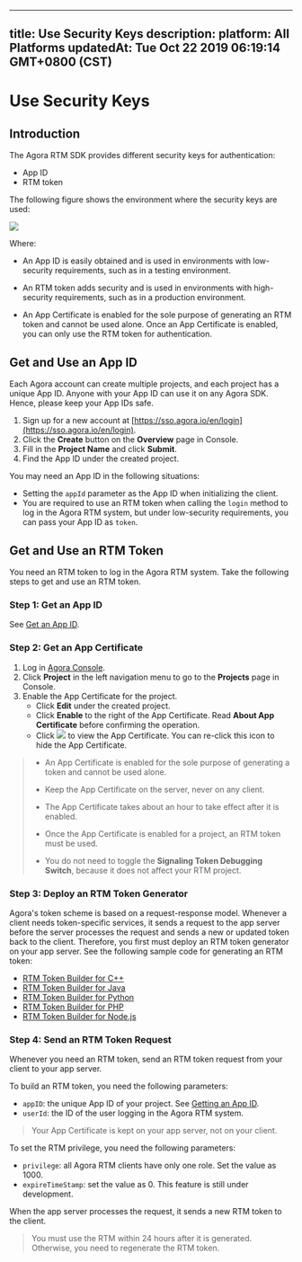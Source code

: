 
---
title: Use Security Keys
description: 
platform: All Platforms
updatedAt: Tue Oct 22 2019 06:19:14 GMT+0800 (CST)
---
# Use Security Keys
## Introduction

The Agora RTM SDK provides different security keys for authentication: 

- App ID
- RTM token

The following figure shows the environment where the security keys are used:

![](https://web-cdn.agora.io/docs-files/1555490456944)

Where:

-   An App ID is easily obtained and is used in environments with low-security requirements, such as in a testing environment.

-   An RTM token adds security and is used in environments with high-security requirements, such as in a production environment.

-   An App Certificate is enabled for the sole purpose of generating an RTM token and cannot be used alone. Once an App Certificate is enabled, you can only use the RTM token for authentication.

<a name = "Get-an-App-ID"></a>

## Get and Use an App ID

Each Agora account can create multiple projects, and each project has a unique App ID. Anyone with your App ID can use it on any Agora SDK. Hence, please keep your App IDs safe.

1.  Sign up for a new account at [https://sso.agora.io/en/login](https://sso.agora.io/en/login).
2.  Click the **Create** button on the **Overview** page in Console.
3.  Fill in the **Project Name** and click **Submit**.
4.  Find the App ID under the created project.

You may need an App ID in the following situations: 

-   Setting the `appId` parameter as the App ID when initializing the client.
-   You are required to use an RTM token when calling the `login` method to log in the Agora RTM system, but under low-security requirements, you can pass your App ID as `token`.


## Get and Use an RTM Token

You need an RTM token to log in the Agora RTM system. Take the following steps to get and use an RTM token. 

### Step 1: Get an App ID

See [Get an App ID](#Get-an-App-ID).

### Step 2: Get an App Certificate

1.  Log in [Agora Console](https://dashboard.agora.io).
2.  Click **Project** in the left navigation menu to go to the **Projects** page in Console.
3.  Enable the App Certificate for the project.
	-   Click **Edit** under the created project.
	-   Click **Enable** to the right of the App Certificate. Read **About App Certificate** before confirming the operation.
	-  Click ![](https://web-cdn.agora.io/docs-files/1551778086037) to view the App Certificate. You can re-click this icon to hide the App Certificate.

> -   An App Certificate is enabled for the sole purpose of generating a token and cannot be used alone.
> 
> -   Keep the App Certificate on the server, never on any client.
> 
> -   The App Certificate takes about an hour to take effect after it is enabled.
> 
> -   Once the App Certificate is enabled for a project, an RTM token must be used. 
> 
> -   You do not need to toggle the **Signaling Token Debugging Switch**, because it does not affect your RTM project.
> 

### Step 3: Deploy an RTM Token Generator 

Agora's token scheme is based on a request-response model. Whenever a client needs token-specific services, it sends a request to the app server before the server processes the request and sends a new or updated token back to the client. Therefore, you first must deploy an RTM token generator on your app server. See the following sample code for generating an RTM token:

-   [RTM Token Builder for C++](https://github.com/AgoraIO/Tools/blob/master/DynamicKey/AgoraDynamicKey/cpp/sample/RtmTokenBuilderSample.cpp)
-   [RTM Token Builder for Java](https://github.com/AgoraIO/Tools/blob/master/DynamicKey/AgoraDynamicKey/java/src/io/agora/sample/RtmTokenBuilderSample.java)
-   [RTM Token Builder for Python](https://github.com/AgoraIO/Tools/blob/master/DynamicKey/AgoraDynamicKey/python/sample/RtmTokenBuilderSample.py)
-   [RTM Token Builder for PHP](https://github.com/AgoraIO/Tools/blob/master/DynamicKey/AgoraDynamicKey/php/sample/RtmTokenBuilderSample.php )
-   [RTM Token Builder for Node.js](https://github.com/AgoraIO/Tools/blob/master/DynamicKey/AgoraDynamicKey/nodejs/sample/RtmTokenBuilderSample.js)


### Step 4: Send an RTM Token Request

Whenever you need an RTM token, send an RTM token request from your client to your app server.

To build an RTM token, you need the following parameters:

- `appID`: the unique App ID of your project. See <a href="#getting-an-app-id">Getting an App ID</a>.
- `userId`: the ID of the user logging in the Agora RTM system.

> Your App Certificate is kept on your app server, not on your client. 

To set the RTM privilege, you need the following parameters:

- `privilege`: all Agora RTM clients have only one role. Set the value as 1000.
- `expireTimeStamp`: set the value as 0. This feature is still under development. 

When the app server processes the request, it sends a new RTM token to the client.

> You must use the RTM within 24 hours after it is generated. Otherwise, you need to regenerate the RTM token. 








